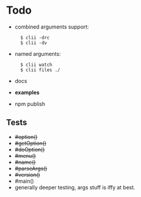 # Todo

* combined arguments support: 
  
        $ clii -drc
        $ clii -dv
  
* named arguments: 
  
        $ clii watch
        $ clii files ./

* docs
* **examples**
* npm publish

## Tests

* <del>#option()</del>
* <del>#getOption()</del>
* <del>#doOption()</del>
* <del>#menu()</del>
* <del>#name()</del>
* <del>#parseArgs()</del>
* <del>#version()</del>
* #main()
* generally deeper testing, args stuff is iffy at best.